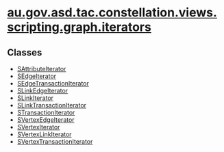 # [au.gov.asd.tac.constellation.views.scripting.graph.iterators](../../../../../../../../au/gov/asd/tac/constellation/scripting/graph/iterators/package-summary.html)

<div class="indexContainer">

## Classes

-   [SAttributeIterator](SAttributeIterator.html "class in au.gov.asd.tac.constellation.views.scripting.graph.iterators")
-   [SEdgeIterator](SEdgeIterator.html "class in au.gov.asd.tac.constellation.views.scripting.graph.iterators")
-   [SEdgeTransactionIterator](SEdgeTransactionIterator.html "class in au.gov.asd.tac.constellation.views.scripting.graph.iterators")
-   [SLinkEdgeIterator](SLinkEdgeIterator.html "class in au.gov.asd.tac.constellation.views.scripting.graph.iterators")
-   [SLinkIterator](SLinkIterator.html "class in au.gov.asd.tac.constellation.views.scripting.graph.iterators")
-   [SLinkTransactionIterator](SLinkTransactionIterator.html "class in au.gov.asd.tac.constellation.views.scripting.graph.iterators")
-   [STransactionIterator](STransactionIterator.html "class in au.gov.asd.tac.constellation.views.scripting.graph.iterators")
-   [SVertexEdgeIterator](SVertexEdgeIterator.html "class in au.gov.asd.tac.constellation.views.scripting.graph.iterators")
-   [SVertexIterator](SVertexIterator.html "class in au.gov.asd.tac.constellation.views.scripting.graph.iterators")
-   [SVertexLinkIterator](SVertexLinkIterator.html "class in au.gov.asd.tac.constellation.views.scripting.graph.iterators")
-   [SVertexTransactionIterator](SVertexTransactionIterator.html "class in au.gov.asd.tac.constellation.views.scripting.graph.iterators")

</div>
